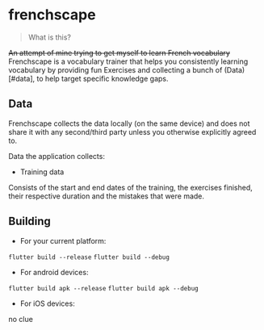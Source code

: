 # frenchscape

> What is this?

~~An attempt of mine trying to get myself to learn French vocabulary~~
Frenchscape is a vocabulary trainer that helps you consistently learning
vocabulary by providing fun Exercises and collecting a bunch of (Data)[#data],
to help target specific knowledge gaps.

## Data

Frenchscape collects the data locally (on the same device) and does not share it with any
second/third party unless you otherwise explicitly agreed to.

Data the application collects:

- Training data

Consists of the start and end dates of the training, the exercises finished,
their respective duration and the mistakes that were made.

## Building

- For your current platform:

`flutter build --release`
`flutter build --debug`

- For android devices:

`flutter build apk --release`
`flutter build apk --debug`

- For iOS devices:

no clue


